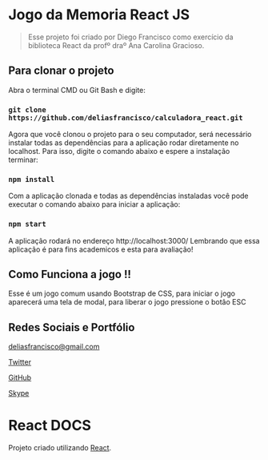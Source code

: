 # Jogo da Memoria React JS

> Esse projeto foi criado por Diego Francisco como exercício da biblioteca React da profº draº Ana Carolina Gracioso.

## Para clonar o projeto

Abra o terminal CMD ou Git Bash e digite:

### `git clone https://github.com/deliasfrancisco/calculadora_react.git`

Agora que você clonou o projeto para o seu computador, será necessário instalar todas as dependências para a aplicação rodar diretamente no localhost. Para isso, digite o comando abaixo e espere a instalação terminar:

### `npm install`

Com a aplicação clonada e todas as dependências instaladas você pode executar o comando abaixo para iniciar a aplicação:

### `npm start`

A aplicação rodará no endereço http://localhost:3000/
Lembrando que essa aplicação é para fins academicos e esta para avaliação!

## Como Funciona a jogo !!

Esse é um jogo comum usando Bootstrap de CSS, para iniciar o jogo aparecerá uma tela de modal, para liberar o jogo pressione o botâo ESC

## Redes Sociais e Portfólio

deliasfrancisco@gmail.com

[Twitter](https://twitter.com/DiegoNancius)

[GitHub](https://github.com/deliasfrancisco)

[Skype](https://deliasfrancisco@live.com/deliasfrancisco_1)

# React DOCS

Projeto criado utilizando [React](https://github.com/facebook/create-react-app).
